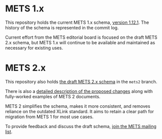 # METS 1.x

This repository holds the current METS 1.x schema, [version 1.12.1](https://github.com/mets/METS-schema/blob/master/mets.xsd). The history of the schema is represented in the commit log.

Current effort from the METS editorial board is focused on the draft METS 2.x schema, but METS 1.x will continue to be available and maintained as necessary for existing uses.

# METS 2.x

This repository also holds [the draft METS 2.x schema](https://github.com/mets/METS-schema/blob/mets2/v2/mets.xsd) in the `mets2` branch.

There is also a [detailed description of the proposed changes](https://github.com/mets/METS-schema/blob/mets2/METS2.md) along with fully-worked examples of METS 2 documents.

METS 2 simplifies the schema, makes it more consistent, and removes reliance on the outdated XLink standard. It aims to retain a clear path for migration from METS 1 for most use cases.

To provide feedback and discuss the draft schema, [join the METS mailing list](https://www.loc.gov/standards/mets/mets-list-enter.html).
